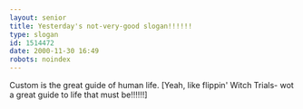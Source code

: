 ```yaml
---
layout: senior
title: Yesterday's not-very-good slogan!!!!!!
type: slogan
id: 1514472
date: 2000-11-30 16:49
robots: noindex
---
```

Custom is the great guide of human life. [Yeah, like flippin' Witch Trials- wot a great guide to life that must be!!!!!!]